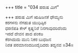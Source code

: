 +++
title = "034 ಹರುಷ ಮಿಗೆ"

+++
ಹರುಷ ಮಿಗೆ ಋಷಿಜನಕೆ ಧೌಮ್ಯನು  
ಕರಗಳನು ನೆಗಹುತ ಯುಧಿಷ್ಠಿರ  
ಧರಣಿಪತಿ ಕೇಳ್ ಕೃಷ್ಣನಿರೆ ನಿನಗಾವುದರಿದೆಂದು   
ಇರದೆ ದೇವನ ಪಾದ ಪಂಕಜ  
ಕೆರಗಿದುದು ಮುನಿ ನಿಕರ ಬುಧಜನ  
ನಿರತ ಪರಮಾನಂದದಿಂದೈದಿದರು ತದ್ವನವ     ॥34॥